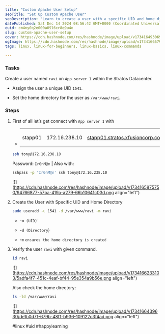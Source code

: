 ```yaml
---
title: "Custom Apache User Setup"
seoTitle: "Set Up Custom Apache User"
seoDescription: "Learn to create a user with a specific UID and home directory on Apache App server 1 using command line steps"
datePublished: Sat Dec 14 2024 08:56:42 GMT+0000 (Coordinated Universal Time)
cuid: cm4ny0q2e000a09l6cr8q9u4o
slug: custom-apache-user-setup
cover: https://cdn.hashnode.com/res/hashnode/image/upload/v1734164930698/6a56efad-1283-4fca-ac31-f724e6c75b73.png
ogImage: https://cdn.hashnode.com/res/hashnode/image/upload/v1734166579470/bd5269a2-91f4-47de-93ce-eea78fe54526.png
tags: linux, linux-for-beginners, linux-basics, linux-commands

---
```


### Tasks

Create a user named `ravi` on `App server 1` within the Stratos Datacenter.

* Assign the user a unique UID `1541`.
    
* Set the home directory for the user as `/var/www/ravi`.
    

### Steps

1. First of all let’s get connect with `App server 1` with
    
    * <table><tbody><tr><td colspan="1" rowspan="1"><p>stapp01</p></td><td colspan="1" rowspan="1"><p>172.16.238.10</p></td><td colspan="1" rowspan="1"><p><a target="_self" rel="noopener noreferrer nofollow" href="http://stapp01.stratos.xfusioncorp.com" style="pointer-events: none">stapp01.stratos.xfusioncorp.com</a></p></td><td colspan="1" rowspan="1"><p>tony</p></td><td colspan="1" rowspan="1"><p>Ir0nM@n</p></td><td colspan="1" rowspan="1"><p></p></td></tr></tbody></table>
        
    
    ```bash
    ssh tony@172.16.238.10
    ```
    
    Password: `Ir0nM@n` | Also with:
    
    ```bash
    sshpass -p 'Ir0nM@n' ssh tony@172.16.238.10
    ```
    
    ![](https://cdn.hashnode.com/res/hashnode/image/upload/v1734165875750/94766877-57ba-419a-a279-66b10641c03d.png align="left")
    
2. Create the User with Specific UID and Home Directory
    
    ```bash
    sudo useradd -u 1541 -d /var/www/ravi -m ravi
    ```
    
    * \-`u (UID)`\`
        
    * \-`d (Directory`)
        
    * \-`m` `ensures the home directory is created`
        
3. Verify the user `ravi` with given command.
    
    ```bash
    id ravi
    ```
    
    ![](https://cdn.hashnode.com/res/hashnode/image/upload/v1734166233103/5adfa4f7-451c-4eaf-bf44-95e354a9b56e.png align="left")
    
    Also check the home directory:
    
    ```bash
    ls -ld /var/www/ravi
    ```
    
    ![](https://cdn.hashnode.com/res/hashnode/image/upload/v1734166439630/de1b0d71-679b-48f1-b936-109122c3f4ad.png align="left")
    
    #linux #uid #happylearning